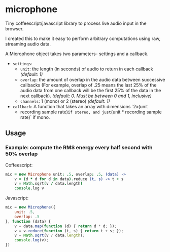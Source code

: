 microphone
==========

Tiny coffeescript/javascript library to process live audio input in
the browser.

I created this to make it easy to perform arbitrary computations using
raw, streaming audio data.

A Microphone object takes two parameters- settings and a callback.

* `settings`:
    * `unit`: the length (in seconds) of audio to return in each callback
      *(default: 1)*
    * `overlap`: the amount of overlap in the audio data between
      successive callbacks (For example, overlap of .25 means the last
      25% of the audio data from one callback will be the first 25% of
      the data in the next callback). *(default: 0. Must be between 0
      and 1, inclusive)*
    * `channels`: 1 (mono) or 2 (stereo) *(default: 1)*
* `callback`: A function that takes an array with dimensions `2x(unit
  * recording sample rate)` if stereo, and just `(unit * recording
  sample rate)` if mono.

Usage
-----

### Example: compute the RMS energy every half second with 50% overlap

Coffeescript:
```coffeescript
mic = new Microphone unit: .5, overlap: .5, (data) ->
    v = (d * d for d in data).reduce (t, s) -> t + s
    v = Math.sqrt(v / data.length)
    console.log v
```

Javascript:
```javascript
mic = new Microphone({
    unit: .5,
    overlap: .5
}, function (data) {
    v = data.map(function (d) { return d * d; });
    v = v.reduce(function (t, s) { return t + s; });
    v = Math.sqrt(v / data.length);
    console.log(v);
})
```